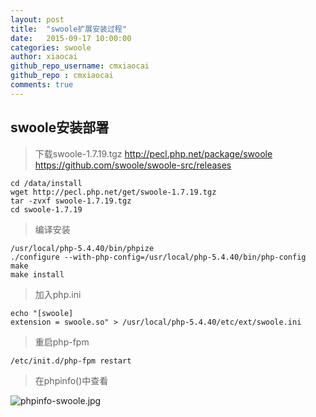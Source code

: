 ```yaml
---
layout: post
title:  "swoole扩展安装过程"
date:   2015-09-17 10:00:00
categories: swoole
author: xiaocai
github_repo_username: cmxiaocai
github_repo : cmxiaocai
comments: true
---
```


## swoole安装部署

> 下载swoole-1.7.19.tgz
> http://pecl.php.net/package/swoole
> https://github.com/swoole/swoole-src/releases

```
cd /data/install
wget http://pecl.php.net/get/swoole-1.7.19.tgz
tar -zvxf swoole-1.7.19.tgz
cd swoole-1.7.19
```

> 编译安装

```
/usr/local/php-5.4.40/bin/phpize
./configure --with-php-config=/usr/local/php-5.4.40/bin/php-config
make
make install
```

> 加入php.ini

```
echo "[swoole]
extension = swoole.so" > /usr/local/php-5.4.40/etc/ext/swoole.ini
```
> 重启php-fpm

```
/etc/init.d/php-fpm restart
```

> 在phpinfo()中查看

![phpinfo-swoole.jpg](http://resume.xiaocai.name/images/201509/phpinfo-swoole.jpg)

